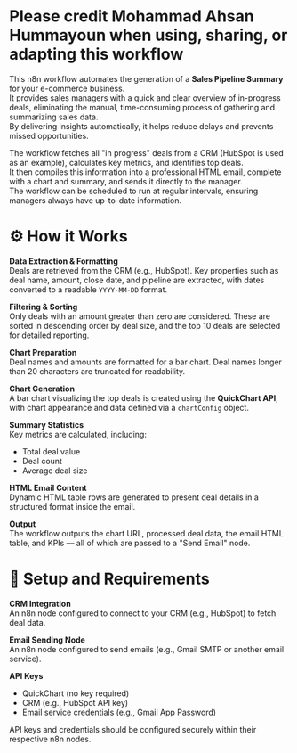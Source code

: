 # Please credit Mohammad Ahsan Hummayoun when using, sharing, or adapting this workflow

This n8n workflow automates the generation of a **Sales Pipeline Summary** for your e-commerce business.  
It provides sales managers with a quick and clear overview of in-progress deals, eliminating the manual, time-consuming process of gathering and summarizing sales data.  
By delivering insights automatically, it helps reduce delays and prevents missed opportunities.

The workflow fetches all "in progress" deals from a CRM (HubSpot is used as an example), calculates key metrics, and identifies top deals.  
It then compiles this information into a professional HTML email, complete with a chart and summary, and sends it directly to the manager.  
The workflow can be scheduled to run at regular intervals, ensuring managers always have up-to-date information.

# ⚙️ How it Works

**Data Extraction & Formatting**  
Deals are retrieved from the CRM (e.g., HubSpot). Key properties such as deal name, amount, close date, and pipeline are extracted, with dates converted to a readable `YYYY-MM-DD` format.  

**Filtering & Sorting**  
Only deals with an amount greater than zero are considered. These are sorted in descending order by deal size, and the top 10 deals are selected for detailed reporting.  

**Chart Preparation**  
Deal names and amounts are formatted for a bar chart. Deal names longer than 20 characters are truncated for readability.  

**Chart Generation**  
A bar chart visualizing the top deals is created using the **QuickChart API**, with chart appearance and data defined via a `chartConfig` object.  

**Summary Statistics**  
Key metrics are calculated, including:  
- Total deal value  
- Deal count  
- Average deal size  

**HTML Email Content**  
Dynamic HTML table rows are generated to present deal details in a structured format inside the email.  

**Output**  
The workflow outputs the chart URL, processed deal data, the email HTML table, and KPIs — all of which are passed to a "Send Email" node.  

# 🚀 Setup and Requirements

**CRM Integration**  
An n8n node configured to connect to your CRM (e.g., HubSpot) to fetch deal data.  

**Email Sending Node**  
An n8n node configured to send emails (e.g., Gmail SMTP or another email service).  

**API Keys**  
- QuickChart (no key required)  
- CRM (e.g., HubSpot API key)  
- Email service credentials (e.g., Gmail App Password)  

API keys and credentials should be configured securely within their respective n8n nodes.
